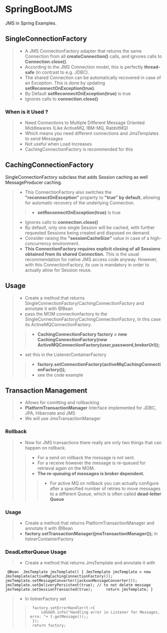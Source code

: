 # SpringBootJMS
JMS in Spring Examples.

## SingleConnectionFactory
> - A JMS ConnectionFactory adapter that returns the same Connection from all __createConnection()__ calls, and ignores calls to __Connection.close()__.
> - According to the JMS Connection model, this is perfectly __thread-safe__ (in contrast to e.g. JDBC). 
> - The shared Connection can be automatically recovered in case of an Exception. This is done by updating __setReconnectOnException(true)__.
> - By Default __setReconnectOnException(true)__ is true
> - Ignores calls to __connection.close()__

### When is it Used ?
> - Need Connections to Multiple Different Message Oriented Middlewares (Like ActiveMQ, IBM-MQ, RabbitMQ)
> - Which means you need different connections and JmsTemplates to send Messages
> - Not useful when Load Increases
> -  CachingConnectionFactory is recommended for this


## CachingConnectionFactory

SingleConnectionFactory subclass that adds Session caching as well MessageProducer caching. 
> - This ConnectionFactory also switches the __"reconnectOnException"__ property to __"true" by default__, allowing for automatic recovery of the underlying Connection.
>> - __setReconnectOnException(true)__ is true
> - Ignores calls to __connection.close()__
> - By default, only one single Session will be cached, with further requested Sessions being created and disposed on demand. 
> - Consider raising the __"sessionCacheSize"__ value in case of a high-concurrency environment.
> - __This ConnectionFactory requires explicit closing of all Sessions obtained from its shared Connection.__ This is the usual recommendation for native JMS access code anyway. However, with this ConnectionFactory, its use is mandatory in order to actually allow for Session reuse.

## Usage
> - Create a method that returns SingleConnectionFactory/CachingConnectionFactory and annotate it with @Bean
> - pass the MOM connectionfactory to the SingleConnectionFactory/CachingConnectionFactory, In this case its ActiveMQConnectionFactory.
>> - __CachingConnectionFactory factory = new CachingConnectionFactory(new ActiveMQConnectionFactory(user,password,brokerUrl));__
> - set this in the ListenerContainerFactory
>> - __factory.setConnectionFactory(activeMqCachingConnectionFactory());__
>> - see the code example


## Transaction Management
> - Allows for comitting and rollbacking
> - __PlatformTransactionManager__ Interface implemented for JDBC, JPA, Hibernate and JMS
> - We will use JmsTransactionManager

### Rollback
> - Now for JMS transactions there really are only two things that can happen on rollback. 
>> - For a send on rollback the message is not sent. 
>> - For a receive however the message is re-queued for retrieval again on the MOM. 
>> - __The re-queuing of messages is broker dependent.__
>>> - For active MQ on rollback you can actually configure after a specified number of retries to move messages to a different Queue, which is often called __dead-letter Queue__

### Usage
> - Create a method that returns PlatformTransactionManager and annotate it with @Bean
> - __factory.setTransactionManager(jmsTransactionManager());__ in listnerContainerFactory

### DeadLetterQueue Usage

> -  Create a method that returns JmsTemplate and annotate it with
    
``  @Bean 
    JmsTemplate jmsTemplate() {
    	JmsTemplate jmsTemplate = new JmsTemplate(activeMqCachingConnectionFactory());
    	jmsTemplate.setMessageConverter(jacksonMessageConverter());
    	jmsTemplate.setDeliveryPersistent(true); // to not delete message
    	jmsTemplate.setSessionTransacted(true); 	
    	return jmsTemplate;
    } ``


> - In listnerFactory set 
>> 		factory.setErrorHandler(t->{
>>			LOGGER.info("Handling error in Listener for Messages, erro: "+ t.getMessage());;
>>		});
>>		return factory;
